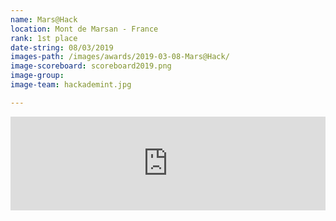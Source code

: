 ```yaml
---
name: Mars@Hack
location: Mont de Marsan - France
rank: 1st place
date-string: 08/03/2019
images-path: /images/awards/2019-03-08-Mars@Hack/
image-scoreboard: scoreboard2019.png
image-group:
image-team: hackademint.jpg

---
```


<iframe width="100%" src="http://www.youtube.com/embed/aPzdC9oKIYc" frameborder="0" allowfullscreen></iframe>
